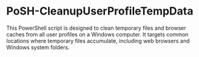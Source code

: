 # PoSH-CleanupUserProfileTempData
This PowerShell script is designed to clean temporary files and browser caches from all user profiles on a Windows computer. It targets common locations where temporary files accumulate, including web browsers and Windows system folders.
